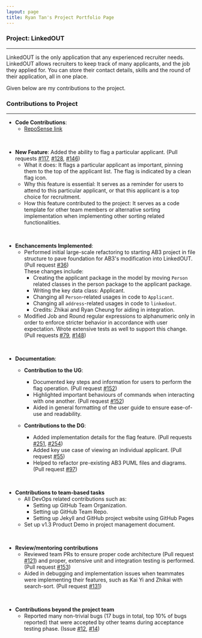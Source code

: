 ```yaml
---
layout: page
title: Ryan Tan's Project Portfolio Page
---
```


### Project: LinkedOUT
***
LinkedOUT is the only application that any experienced recruiter needs. LinkedOUT allows recruiters to keep track of many applicants, and the job they applied for. You can store their contact details, skills and the round of their application, all in one place.

Given below are my contributions to the project.

### Contributions to Project
***
* **Code Contributions**:
  * [RepoSense link](https://nus-cs2103-ay2122s2.github.io/tp-dashboard/?search=ryantanlien&breakdown=true)
  
<br>

* **New Feature**: Added the ability to flag a particular applicant. (Pull requests [\#117](https://github.com/AY2122S2-CS2103T-T09-2/tp/pull/117), [\#128](https://github.com/AY2122S2-CS2103T-T09-2/tp/pull/128), [\#146](https://github.com/AY2122S2-CS2103T-T09-2/tp/pull/146))
  * What it does: It flags a particular applicant as important, pinning them to the top of the applicant list. The flag is indicated by a clean flag icon.
  * Why this feature is essential: It serves as a reminder for users to attend to this particular applicant, or that this applicant is a top choice for recruitment.
  * How this feature contributed to the project: It serves as a code template for other team members or alternative sorting implementation when implementing other sorting related functionalities.
  
<br>

* **Enchancements Implemented**:
  * Performed initial large-scale refactoring to starting AB3 project in file structure to pave foundation for AB3's modification into LinkedOUT.
    (Pull request [\#36](https://github.com/AY2122S2-CS2103T-T09-2/tp/pull/36)) 
    <br>
    These changes include:
    * Creating the applicant package in the model by moving `Person` related classes in the person package to the applicant package.
    * Writing the key data class: Applicant.
    * Changing all `Person`-related usages in code to `Applicant`.
    * Changing all `address`-related usages in code to `linkedout`.
    * Credits: Zhikai and Ryan Cheung for aiding in integration.
  * Modified Job and Round regular expressions to alphanumeric only in order to enforce stricter behavior in accordance with user expectation. Wrote extensive tests as well to support this change.
    (Pull requests [\#79](https://github.com/AY2122S2-CS2103T-T09-2/tp/pull/79), [\#148](https://github.com/AY2122S2-CS2103T-T09-2/tp/pull/148))
    
<br>

* **Documentation**:
  * **Contribution to the UG**:
    * Documented key steps and information for users to perform the flag operation. (Pull request [\#152](https://github.com/AY2122S2-CS2103T-T09-2/tp/pull/152))
    * Highlighted important behaviours of commands when interacting with one another. (Pull request [\#152](https://github.com/AY2122S2-CS2103T-T09-2/tp/pull/152))
    * Aided in general formatting of the user guide to ensure ease-of-use and readability.

  * **Contributions to the DG**:
    * Added implementation details for the flag feature. (Pull requests [\#251](https://github.com/AY2122S2-CS2103T-T09-2/tp/pull/251), [\#254](https://github.com/AY2122S2-CS2103T-T09-2/tp/pull/254))
    * Added key use case of viewing an individual applicant. (Pull request [\#55](https://github.com/AY2122S2-CS2103T-T09-2/tp/pull/55))
    * Helped to refactor pre-existing AB3 PUML files and diagrams.  (Pull request [\#97](https://github.com/AY2122S2-CS2103T-T09-2/tp/pull/97))

<br>

* **Contributions to team-based tasks**
  * All DevOps related contributions such as:
    * Setting up GitHub Team Organization.
    * Setting up GitHub Team Repo.
    * Setting up Jekyll and GitHub project website using GitHub Pages
  * Set up v1.3 Product Demo in project management document.
    
  
<br>

* **Review/mentoring contributions**
  * Reviewed team PRs to ensure proper code architecture (Pull request [\#121](https://github.com/AY2122S2-CS2103T-T09-2/tp/pull/121))
    and proper, extensive unit and integration testing is performed. (Pull request [\#153](https://github.com/AY2122S2-CS2103T-T09-2/tp/pull/153))
  * Aided in debugging and implementation issues when teammates were implementing their features, such as Kai Yi and Zhikai with search-sort. (Pull request [\#131](https://github.com/AY2122S2-CS2103T-T09-2/tp/pull/131)) 
  
  
<br>

* **Contributions beyond the project team**
  * Reported many non-trivial bugs (17 bugs in total, top 10% of bugs reported) that were accepted by other teams during acceptance testing phase. (Issue [\#12](https://github.com/ryantanlien/ped/issues/12), [\#14](https://github.com/ryantanlien/ped/issues/14))
